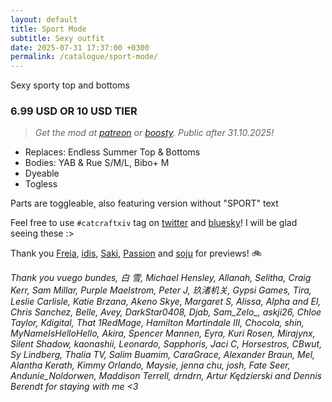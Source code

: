 ```yaml
---
layout: default
title: Sport Mode
subtitle: Sexy outfit
date: 2025-07-31 17:37:00 +0300
permalink: /catalogue/sport-mode/
---
```


Sexy sporty top and bottoms

### 6.99 USD OR 10 USD TIER
> *Get the mod at [patreon] or [boosty]. Public after 31.10.2025!*

- Replaces: Endless Summer Top & Bottoms
- Bodies: YAB & Rue S/M/L, Bibo+ M
- Dyeable
- Togless

Parts are toggleable, also featuring version without "SPORT" text

Feel free to use `#catcraftxiv` tag on [twitter] and [bluesky]! I will be glad seeing these :>

Thank you [Freia], [idis], [Saki], [Passion] and [soju] for previews! 🚲

*Thank you vuego bundes, 白 雪, Michael Hensley, Allanah, Selitha, Craig Kerr, Sam Millar, Purple Maelstrom, Peter J, 玖渚机关, Gypsi Games, Tira, Leslie Carlisle, Katie Brzana, Akeno Skye, Margaret S, Alissa, Alpha and El, Chris Sanchez, Belle, Avey, DarkStar0408, Djab, Sam_Zelo_, askji26, Chloe Taylor, Kdigital, That 1RedMage, Hamilton Martindale III, Chocola, shin, MyNameIsHelloHello, Akira, Spencer Mannen, Eyra, Kuri Rosen, Mirajynx, Silent Shadow, kaonashii, Leonardo, Sapphoris, Jaci C, Horsestros, CBwut, Sy Lindberg, Thalia TV, Salim Buamim, CaraGrace, Alexander Braun, Mel, Alantha Kerath, Kimmy Orlando, Maysie, jenna chu, josh, Fate Seer, Andunie_Noldorwen, Maddison Terrell, drndrn, Artur Kędzierski and Dennis Berendt for staying with me <3*

[//]: # (Comments & links:)

[//]: # (Download links:)
[patreon]: https://www.patreon.com/posts/135409181
[boosty]: https://boosty.to/miaumori/posts/b1d5f256-ae72-41bf-ab0f-1994b0af7ee0
[heliosphere]: /

[//]: # (Additional previews:)
[NSFW previews]: /

[//]: # (Links that same for all releases)
[//]: # (Lovely people <3)
[idis]: https://x.com/idisxiv
[Azzi]: https://x.com/AzziXiko
[Adra]: https://x.com/yourfav_vierelf
[haruhi]: https://x.com/haruhixiv
[Saki]: https://x.com/PhotosmithSaki
[Ellie]: https://x.com/Ellieffxiv
[Lehlei]: https://x.com/lehlei_xiv
[soju]: https://x.com/sewerskinky
[yunifer]: https://x.com/yunixiv
[Freia]: https://x.com/ForeverFreia
[Passion]: https://x.com/passiondarling

[//]: # (Social profiles:)
[twitter]: https://x.com/hashtag/catcraftxiv
[bluesky]: https://bsky.app/hashtag/catcraftxiv